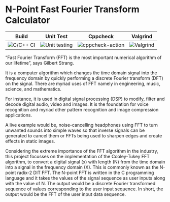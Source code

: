 # N-Point Fast Fourier Transform Calculator


| Build | Unit Test | Cppcheck | Valgrind |
|-------|-----------|----------|----------|
| ![C/C++ CI](https://github.com/stepin105296/N-Point_Fast_Fourier_Transform_Calculator/workflows/C/C++%20CI/badge.svg?branch=master) | ![Unit testing](https://github.com/stepin105296/N-Point_Fast_Fourier_Transform_Calculator/workflows/Unit%20testing/badge.svg) | ![cppcheck-action](https://github.com/stepin105296/N-Point_Fast_Fourier_Transform_Calculator/workflows/cppcheck-action/badge.svg) | ![Valgrind](https://github.com/stepin105296/N-Point_Fast_Fourier_Transform_Calculator/workflows/Valgrind/badge.svg) |


“Fast Fourier Transform (FFT) is the most important numerical algorithm of our lifetime”, says Gilbert Strang. 

It is a computer algorithm which changes the time domain signal into the frequency domain by quickly performing a discrete Fourier transform (DFT) on the signal. There are myriad uses of FFT namely in engineering, music, science, and mathematics.

For instance, it is used in digital signal processing (DSP) to modify, filter and decode digital audio, video and images. It is the foundation for voice recognition and myriad other pattern recognition and image compression applications. 

A live example would be, noise-cancelling headphones using FFT to turn unwanted sounds into simple waves so that inverse signals can be generated to cancel them or FFTs being used to sharpen edges and create effects in static images. 

Considering the extreme importance of the FFT algorithm in the industry, this project focusses on the implementation of the Cooley-Tukey FFT algorithm, to convert a digital signal (x) with length (N) from the time domain into a signal in the frequency domain (X). This is commonly known as the N-point radix-2 DIT FFT. The N-point FFT is written in the C programming language and it takes the values of the signal sequence as user inputs along with the value of N. The output would be a discrete Fourier transformed sequence of values corresponding to the user input sequence. In short, the output would be the FFT of the user input data sequence. 
